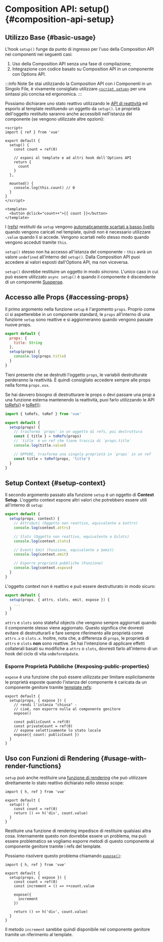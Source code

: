 # Composition API: setup() {#composition-api-setup}

## Utilizzo Base {#basic-usage}

L'hook `setup()` funge da punto di ingresso per l'uso della Composition API nei componenti nei seguenti casi:

1. Uso della Composition API senza una fase di compilazione;
2. Integrazione con codice basato su Composition API in un componente con Options API.

:::info Note
Se stai utilizzando la Composition API con i Componenti in un Singolo File, è vivamente consigliato utilizzare [`<script setup>`](/api/sfc-script-setup) per una sintassi più concisa ed ergonomica.
:::

Possiamo dichiarare uno stato reattivo utilizzando le [API di reattività](./reactivity-core) ed esporlo al template restituendo un oggetto da `setup()`. Le proprietà dell'oggetto restituito saranno anche accessibili nell'istanza del componente (se vengono utilizzate altre opzioni):

```vue
<script>
import { ref } from 'vue'

export default {
  setup() {
    const count = ref(0)

    // esponi al template e ad altri hook dell'Options API
    return {
      count
    }
  },

  mounted() {
    console.log(this.count) // 0
  }
}
</script>

<template>
  <button @click="count++">{{ count }}</button>
</template>
```

I ([refs](/api/reactivity-core#ref)) restituiti da `setup` vengono [automaticamente scartati a basso livello](/guide/essentials/reactivity-fundamentals#deep-reactivity) quando vengono caricati nel template, quindi non è necessario utilizzare `.value` quando li si accede. Vengono scartati nello stesso modo quando vengono acceduti tramite `this`.

`setup()` stesso non ha accesso all'istanza del componente - `this` avrà un valore `undefined` all'interno del `setup()`. Dalla Composition API puoi accedere ai valori esposti dall'Options API, ma non viceversa.

`setup()` dovrebbe restituire un oggetto in modo _sincrono_. L'unico caso in cui può essere utilizzato `async setup()` è quando il componente è discendente di un componente [Suspense](../guide/built-ins/suspense).

## Accesso alle Props {#accessing-props}

Il primo argomento nella funzione `setup` è l'argomento `props`. Proprio come ci si aspetterebbe in un componente standard, le `props` all'interno di una funzione `setup` sono reattive e si aggiorneranno quando vengono passate nuove props.

```js
export default {
  props: {
    title: String
  },
  setup(props) {
    console.log(props.title)
  }
}
```

Tieni presente che se destrutti l'oggetto `props`, le variabili destrutturate perderanno la reattività. È quindi consigliato accedere sempre alle props nella forma `props.xxx`.

Se hai davvero bisogno di destrutturare le props o devi passare una prop a una funzione esterna mantenendo la reattività, puoi farlo utilizzando le API [toRefs()](./reactivity-utilities#torefs) e [toRef()](/api/reactivity-utilities#toref):

```js
import { toRefs, toRef } from 'vue'

export default {
  setup(props) {
    // trasforma `props` in un oggetto di refs, poi destruttura
    const { title } = toRefs(props)
    // `title` è un ref che tiene traccia di `props.title`
    console.log(title.value)

    // OPPURE, trasforma una singola proprietà in `props` in un ref
    const title = toRef(props, 'title')
  }
}
```

## Setup Context {#setup-context}

Il secondo argomento passato alla funzione `setup` è un oggetto di **Context Setup**. L'oggetto context espone altri valori che potrebbero essere utili all'interno di `setup`:

```js
export default {
  setup(props, context) {
    // Attributi (Oggetto non reattivo, equivalente a $attrs)
    console.log(context.attrs)

    // Slots (Oggetto non reattivo, equivalente a $slots)
    console.log(context.slots)

    // Eventi Emit (Funzione, equivalente a $emit)
    console.log(context.emit)

    // Esporre proprietà pubbliche (Funzione)
    console.log(context.expose)
  }
}
```

L'oggetto context non è reattivo e può essere destrutturato in modo sicuro:

```js
export default {
  setup(props, { attrs, slots, emit, expose }) {
    ...
  }
}
```

`attrs` e `slots` sono stateful objects che vengono sempre aggiornati quando il componente stesso viene aggiornato. Questo significa che dovresti evitare di destrutturarli e fare sempre riferimento alle proprietà come `attrs.x` o `slots.x`. Inoltre, nota che, a differenza di `props`, le proprietà di `attrs` e `slots` **non** sono reattive. Se hai l'intenzione di applicare effetti collaterali basati su modifiche a `attrs` o `slots`, dovresti farlo all'interno di un hook del ciclo di vita `onBeforeUpdate`.

### Esporre Proprietà Pubbliche {#exposing-public-properties}

`expose` è una funzione che può essere utilizzata per limitare esplicitamente le proprietà esposte quando l'istanza del componente è caricata da un componente genitore tramite [template refs](/guide/essentials/template-refs#ref-on-component):

```js{5,10}
export default {
  setup(props, { expose }) {
    // rendi l'istanza "chiusa" -
    // cioè, non esporre nulla al componente genitore
    expose()

    const publicCount = ref(0)
    const privateCount = ref(0)
    // espone selettivamente lo stato locale
    expose({ count: publicCount })
  }
}
```

## Uso con Funzioni di Rendering {#usage-with-render-functions}

`setup` può anche restituire una [funzione di rendering](/guide/extras/render-function) che può utilizzare direttamente lo stato reattivo dichiarato nello stesso scope:

```js{6}
import { h, ref } from 'vue'

export default {
  setup() {
    const count = ref(0)
    return () => h('div', count.value)
  }
}
```

Restituire una funzione di rendering impedisce di restituire qualsiasi altra cosa. Internamente questo non dovrebbe essere un problema, ma può essere problematico se vogliamo esporre metodi di questo componente al componente genitore tramite i refs del template.

Possiamo risolvere questo problema chiamando [`expose()`](#exposing-public-properties):

```js{8-10}
import { h, ref } from 'vue'

export default {
  setup(props, { expose }) {
    const count = ref(0)
    const increment = () => ++count.value

    expose({
      increment
    })

    return () => h('div', count.value)
  }
}
```

Il metodo `increment` sarebbe quindi disponibile nel componente genitore tramite un riferimento al template.
